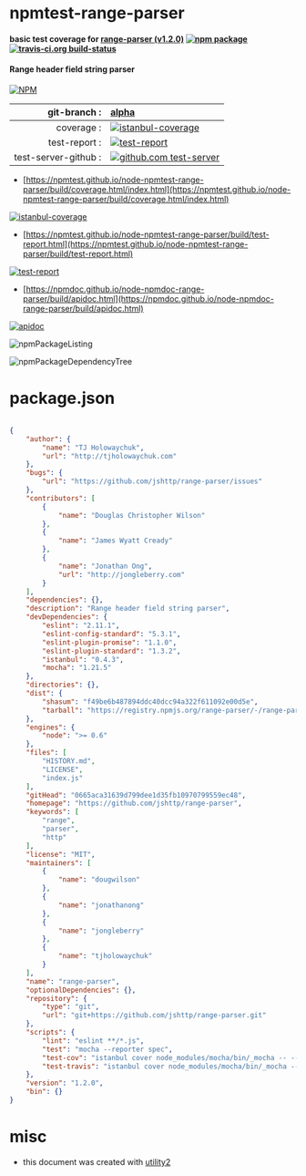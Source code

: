 # npmtest-range-parser

#### basic test coverage for  [range-parser (v1.2.0)](https://github.com/jshttp/range-parser)  [![npm package](https://img.shields.io/npm/v/npmtest-range-parser.svg?style=flat-square)](https://www.npmjs.org/package/npmtest-range-parser) [![travis-ci.org build-status](https://api.travis-ci.org/npmtest/node-npmtest-range-parser.svg)](https://travis-ci.org/npmtest/node-npmtest-range-parser)

#### Range header field string parser

[![NPM](https://nodei.co/npm/range-parser.png?downloads=true&downloadRank=true&stars=true)](https://www.npmjs.com/package/range-parser)

| git-branch : | [alpha](https://github.com/npmtest/node-npmtest-range-parser/tree/alpha)|
|--:|:--|
| coverage : | [![istanbul-coverage](https://npmtest.github.io/node-npmtest-range-parser/build/coverage.badge.svg)](https://npmtest.github.io/node-npmtest-range-parser/build/coverage.html/index.html)|
| test-report : | [![test-report](https://npmtest.github.io/node-npmtest-range-parser/build/test-report.badge.svg)](https://npmtest.github.io/node-npmtest-range-parser/build/test-report.html)|
| test-server-github : | [![github.com test-server](https://npmtest.github.io/node-npmtest-range-parser/GitHub-Mark-32px.png)](https://npmtest.github.io/node-npmtest-range-parser/build/app/index.html) | | build-artifacts : | [![build-artifacts](https://npmtest.github.io/node-npmtest-range-parser/glyphicons_144_folder_open.png)](https://github.com/npmtest/node-npmtest-range-parser/tree/gh-pages/build)|

- [https://npmtest.github.io/node-npmtest-range-parser/build/coverage.html/index.html](https://npmtest.github.io/node-npmtest-range-parser/build/coverage.html/index.html)

[![istanbul-coverage](https://npmtest.github.io/node-npmtest-range-parser/build/screenCapture.buildCi.browser.%252Ftmp%252Fbuild%252Fcoverage.lib.html.png)](https://npmtest.github.io/node-npmtest-range-parser/build/coverage.html/index.html)

- [https://npmtest.github.io/node-npmtest-range-parser/build/test-report.html](https://npmtest.github.io/node-npmtest-range-parser/build/test-report.html)

[![test-report](https://npmtest.github.io/node-npmtest-range-parser/build/screenCapture.buildCi.browser.%252Ftmp%252Fbuild%252Ftest-report.html.png)](https://npmtest.github.io/node-npmtest-range-parser/build/test-report.html)

- [https://npmdoc.github.io/node-npmdoc-range-parser/build/apidoc.html](https://npmdoc.github.io/node-npmdoc-range-parser/build/apidoc.html)

[![apidoc](https://npmdoc.github.io/node-npmdoc-range-parser/build/screenCapture.buildCi.browser.%252Ftmp%252Fbuild%252Fapidoc.html.png)](https://npmdoc.github.io/node-npmdoc-range-parser/build/apidoc.html)

![npmPackageListing](https://npmtest.github.io/node-npmtest-range-parser/build/screenCapture.npmPackageListing.svg)

![npmPackageDependencyTree](https://npmtest.github.io/node-npmtest-range-parser/build/screenCapture.npmPackageDependencyTree.svg)



# package.json

```json

{
    "author": {
        "name": "TJ Holowaychuk",
        "url": "http://tjholowaychuk.com"
    },
    "bugs": {
        "url": "https://github.com/jshttp/range-parser/issues"
    },
    "contributors": [
        {
            "name": "Douglas Christopher Wilson"
        },
        {
            "name": "James Wyatt Cready"
        },
        {
            "name": "Jonathan Ong",
            "url": "http://jongleberry.com"
        }
    ],
    "dependencies": {},
    "description": "Range header field string parser",
    "devDependencies": {
        "eslint": "2.11.1",
        "eslint-config-standard": "5.3.1",
        "eslint-plugin-promise": "1.1.0",
        "eslint-plugin-standard": "1.3.2",
        "istanbul": "0.4.3",
        "mocha": "1.21.5"
    },
    "directories": {},
    "dist": {
        "shasum": "f49be6b487894ddc40dcc94a322f611092e00d5e",
        "tarball": "https://registry.npmjs.org/range-parser/-/range-parser-1.2.0.tgz"
    },
    "engines": {
        "node": ">= 0.6"
    },
    "files": [
        "HISTORY.md",
        "LICENSE",
        "index.js"
    ],
    "gitHead": "0665aca31639d799dee1d35fb10970799559ec48",
    "homepage": "https://github.com/jshttp/range-parser",
    "keywords": [
        "range",
        "parser",
        "http"
    ],
    "license": "MIT",
    "maintainers": [
        {
            "name": "dougwilson"
        },
        {
            "name": "jonathanong"
        },
        {
            "name": "jongleberry"
        },
        {
            "name": "tjholowaychuk"
        }
    ],
    "name": "range-parser",
    "optionalDependencies": {},
    "repository": {
        "type": "git",
        "url": "git+https://github.com/jshttp/range-parser.git"
    },
    "scripts": {
        "lint": "eslint **/*.js",
        "test": "mocha --reporter spec",
        "test-cov": "istanbul cover node_modules/mocha/bin/_mocha -- --reporter dot",
        "test-travis": "istanbul cover node_modules/mocha/bin/_mocha --report lcovonly -- --reporter dot"
    },
    "version": "1.2.0",
    "bin": {}
}
```



# misc
- this document was created with [utility2](https://github.com/kaizhu256/node-utility2)
